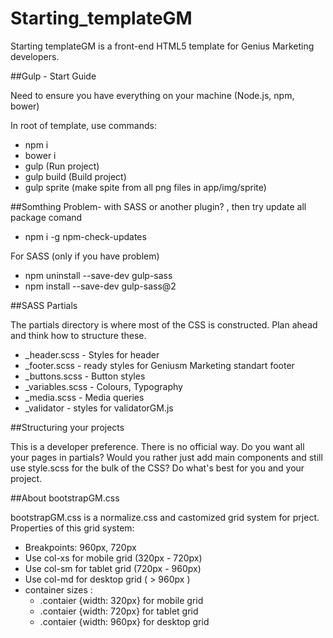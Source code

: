 # Starting_templateGM
Starting templateGM is a front-end HTML5 template for Genius Marketing developers.

##Gulp - Start Guide
<p>Need to ensure you have everything on your machine (Node.js, npm, bower)</p>
<p>In root of template, use commands:</p>
<ul>
	<li>npm i</li>
	<li>bower i</li>
	<li>gulp (Run project)</li>
	<li>gulp build (Build project)</li>
	<li>gulp sprite (make spite from all png files in app/img/sprite)</li>
</ul>
##Somthing Problem- with SASS or another plugin? , then try
update all package comand 
<ul>
	<li> npm i -g npm-check-updates</li>
</ul>
For SASS (only if you have problem)
<ul>
<li>npm uninstall --save-dev gulp-sass</li>

<li>npm install --save-dev gulp-sass@2</li>
</ul>
##SASS Partials
<p>The partials directory is where most of the CSS is constructed. Plan ahead and think how to structure these.</p>
<ul>
	<li>_header.scss - Styles for header</li>
	<li>_footer.scss - ready styles for Geniusm Marketing standart footer</li>
	<li>_buttons.scss - Button styles</li>
	<li>_variables.scss - Colours, Typography</li>
	<li>_media.scss - Media queries</li>
	<li>_validator - styles for validatorGM.js</li>
</ul>

##Structuring your projects
<p>This is a developer preference. There is no official way. Do you want all your pages in partials? Would you rather just add main components and still use style.scss for the bulk of the CSS? Do what's best for you and your project.</p>

##About bootstrapGM.css
<p>bootstrapGM.css is a normalize.css and castomized grid system for prject. Properties of this grid system:</p>
<ul>
	<li>Breakpoints: 960px, 720px</li>
	<li>Use col-xs for mobile grid (320px - 720px)</li>
	<li>Use col-sm for tablet grid (720px - 960px)</li>
	<li>Use col-md for desktop grid ( > 960px )</li>
	<li>container sizes :
		<ul>
			<li>.contaier {width: 320px} for mobile grid</li>
			<li>.contaier {width: 720px} for tablet grid</li>
			<li>.contaier {width: 960px} for desktop grid</li>
		</ul>
	</li>
</ul>
